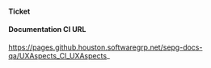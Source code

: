 

#### Ticket


#### Documentation CI URL
https://pages.github.houston.softwaregrp.net/sepg-docs-qa/UXAspects_CI_UXAspects_
